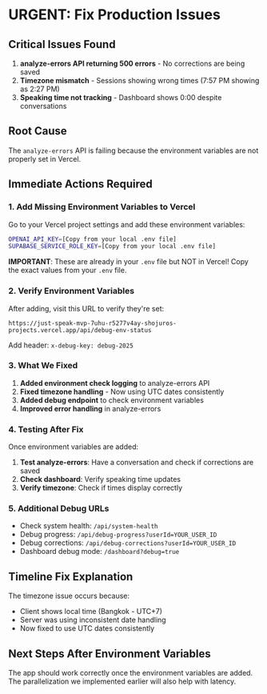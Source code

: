 # URGENT: Fix Production Issues

## Critical Issues Found

1. **analyze-errors API returning 500 errors** - No corrections are being saved
2. **Timezone mismatch** - Sessions showing wrong times (7:57 PM showing as 2:27 PM)
3. **Speaking time not tracking** - Dashboard shows 0:00 despite conversations

## Root Cause

The `analyze-errors` API is failing because the environment variables are not properly set in Vercel.

## Immediate Actions Required

### 1. Add Missing Environment Variables to Vercel

Go to your Vercel project settings and add these environment variables:

```bash
OPENAI_API_KEY=[Copy from your local .env file]
SUPABASE_SERVICE_ROLE_KEY=[Copy from your local .env file]
```

**IMPORTANT**: These are already in your `.env` file but NOT in Vercel! Copy the exact values from your `.env` file.

### 2. Verify Environment Variables

After adding, visit this URL to verify they're set:
```
https://just-speak-mvp-7uhu-r5277v4ay-shojuros-projects.vercel.app/api/debug-env-status
```

Add header: `x-debug-key: debug-2025`

### 3. What We Fixed

1. **Added environment check logging** to analyze-errors API
2. **Fixed timezone handling** - Now using UTC dates consistently
3. **Added debug endpoint** to check environment variables
4. **Improved error handling** in analyze-errors

### 4. Testing After Fix

Once environment variables are added:

1. **Test analyze-errors**: Have a conversation and check if corrections are saved
2. **Check dashboard**: Verify speaking time updates
3. **Verify timezone**: Check if times display correctly

### 5. Additional Debug URLs

- Check system health: `/api/system-health`
- Debug progress: `/api/debug-progress?userId=YOUR_USER_ID`
- Debug corrections: `/api/debug-corrections?userId=YOUR_USER_ID`
- Dashboard debug mode: `/dashboard?debug=true`

## Timeline Fix Explanation

The timezone issue occurs because:
- Client shows local time (Bangkok - UTC+7)
- Server was using inconsistent date handling
- Now fixed to use UTC dates consistently

## Next Steps After Environment Variables

The app should work correctly once the environment variables are added. The parallelization we implemented earlier will also help with latency.